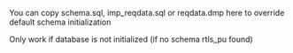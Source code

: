You can copy schema.sql, imp_reqdata.sql or reqdata.dmp here to override default schema initialization

Only work if database is not initialized (if no schema rtls_pu found)

